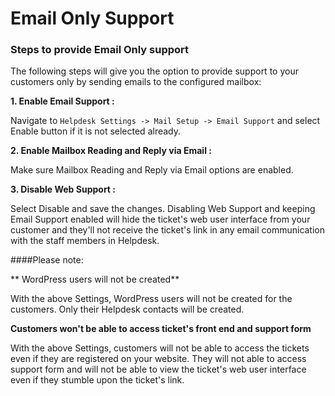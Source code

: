 # Email Only Support

### Steps to provide Email Only support

The following steps will give you the option to provide support to your customers only by sending emails to the configured mailbox:

**1. Enable Email Support :**

Navigate to ```Helpdesk Settings -> Mail Setup -> Email Support``` and select Enable button if it is not selected already.

**2. Enable Mailbox Reading and Reply via Email :**

Make sure Mailbox Reading and Reply via Email options are enabled.

**3. Disable Web Support :**

Select Disable and save the changes. Disabling Web Support and keeping Email Support enabled will hide the ticket's web user interface from your customer and they'll not receive the ticket's link in any email communication with the staff members in Helpdesk.


####Please note:

** WordPress users will not be created**

With the above Settings, WordPress users will not be created for the customers. Only their Helpdesk contacts will be created.

**Customers won't be able to access ticket's front end and support form**

 With the above Settings, customers will not be able to access the tickets even if they are registered on your website. They will not able to access support form and will not be able to view the ticket's web user interface even if they stumble upon the ticket's link.



